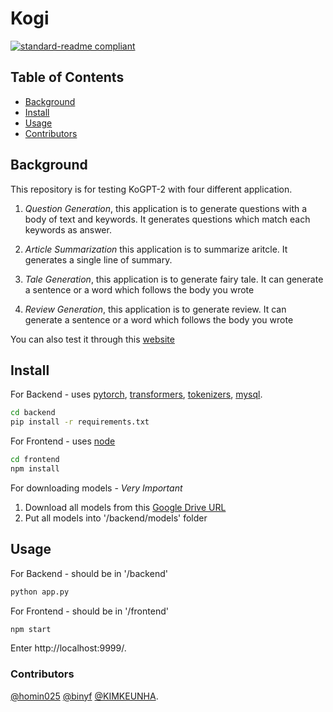 # Kogi

[![standard-readme compliant](https://img.shields.io/badge/readme%20style-standard-brightgreen.svg?style=flat-square)](https://github.com/RichardLitt/standard-readme)

## Table of Contents

- [Background](#background)
- [Install](#install)
- [Usage](#usage)
- [Contributors](#contributors)

## Background

This repository is for testing KoGPT-2 with four different application.

1. *Question Generation*,
this application is to generate questions with a body of text and keywords. It generates questions which match each keywords as answer.

2. *Article Summarization*
this application is to summarize aritcle. It generates a single line of summary.

3. *Tale Generation*,
this application is to generate fairy tale. It can generate a sentence or a word which follows the body you wrote

4. *Review Generation*,
this application is to generate review. It can generate a sentence or a word which follows the body you wrote

You can also test it through this [website](http://14.49.45.139:80/)

## Install

For Backend - uses [pytorch](https://pytorch.org/), [transformers](https://github.com/huggingface/transformers), [tokenizers](https://github.com/huggingface/tokenizers), [mysql](https://www.mysql.com/).

```sh
cd backend
pip install -r requirements.txt
```

For Frontend - uses [node](https://nodejs.org/)

```sh
cd frontend
npm install
```

For downloading models - *Very Important*

1. Download all models from this [Google Drive URL](https://drive.google.com/drive/folders/17j-VoWHdLsTWvLSaCR0iiJRiDt1SslZT)
2. Put all models into '/backend/models' folder

## Usage

For Backend - should be in '/backend'

```sh
python app.py
```

For Frontend - should be in '/frontend'

```sh
npm start
```

Enter http://localhost:9999/.

### Contributors

[@homin025](https://github.com/homin025)
[@binyf](https://github.com/binyf)
[@KIMKEUNHA](https://github.com/KIMKEUNHA).
